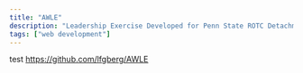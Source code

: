```yaml
---
title: "AWLE"
description: "Leadership Exercise Developed for Penn State ROTC Detachment 720"
tags: ["web development"]
---
```

test
https://github.com/lfgberg/AWLE